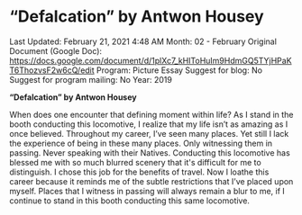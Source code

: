 # “Defalcation” by Antwon Housey

Last Updated: February 21, 2021 4:48 AM
Month: 02 - February
Original Document (Google Doc): https://docs.google.com/document/d/1plXc7_kHIToHuIm9HdmGQ5TYjHPaKT6ThozvsF2w6cQ/edit
Program: Picture Essay
Suggest for blog: No
Suggest for program mailing: No
Year: 2019

**“Defalcation” by Antwon Housey**

When does one encounter that defining moment within life? As I stand in the booth conducting this locomotive, I realize that my life isn’t as amazing as I once believed. Throughout my career, I’ve seen many places. Yet still I lack the experience of being in these many places. Only witnessing them in passing. Never speaking with their Natives. Conducting this locomotive has blessed me with so much blurred scenery that it's difficult for me to distinguish. I chose this job for the benefits of travel. Now I loathe this career because it reminds me of the subtle restrictions that I’ve placed upon myself. Places that I witness in passing will always remain a blur to me, if I continue to stand in this booth conducting this same locomotive.